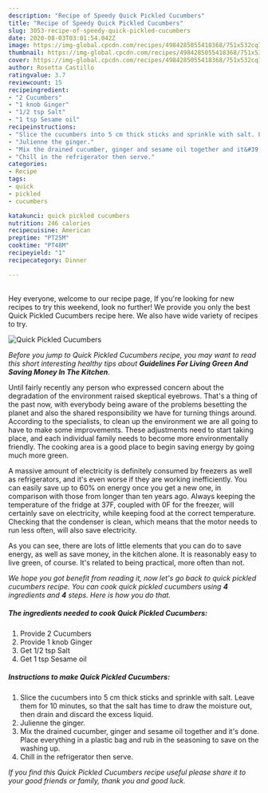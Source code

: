 ```yaml
---
description: "Recipe of Speedy Quick Pickled Cucumbers"
title: "Recipe of Speedy Quick Pickled Cucumbers"
slug: 3053-recipe-of-speedy-quick-pickled-cucumbers
date: 2020-08-03T03:01:54.042Z
image: https://img-global.cpcdn.com/recipes/4984285055418368/751x532cq70/quick-pickled-cucumbers-recipe-main-photo.jpg
thumbnail: https://img-global.cpcdn.com/recipes/4984285055418368/751x532cq70/quick-pickled-cucumbers-recipe-main-photo.jpg
cover: https://img-global.cpcdn.com/recipes/4984285055418368/751x532cq70/quick-pickled-cucumbers-recipe-main-photo.jpg
author: Rosetta Castillo
ratingvalue: 3.7
reviewcount: 15
recipeingredient:
- "2 Cucumbers"
- "1 knob Ginger"
- "1/2 tsp Salt"
- "1 tsp Sesame oil"
recipeinstructions:
- "Slice the cucumbers into 5 cm thick sticks and sprinkle with salt. Leave them for 10 minutes, so that the salt has time to draw the moisture out, then drain and discard the excess liquid."
- "Julienne the ginger."
- "Mix the drained cucumber, ginger and sesame oil together and it&#39;s done. Place everything in a plastic bag and rub in the seasoning to save on the washing up."
- "Chill in the refrigerator then serve."
categories:
- Recipe
tags:
- quick
- pickled
- cucumbers

katakunci: quick pickled cucumbers 
nutrition: 246 calories
recipecuisine: American
preptime: "PT25M"
cooktime: "PT48M"
recipeyield: "1"
recipecategory: Dinner

---
```

<br>
Hey everyone, welcome to our recipe page, If you're looking for new recipes to try this weekend, look no further! We provide you only the best Quick Pickled Cucumbers recipe here. We also have wide variety of recipes to try.
<br>


![Quick Pickled Cucumbers](https://img-global.cpcdn.com/recipes/4984285055418368/751x532cq70/quick-pickled-cucumbers-recipe-main-photo.jpg)

<i>Before you jump to Quick Pickled Cucumbers recipe, you may want to read this short interesting healthy tips about 
<strong>Guidelines For Living Green And Saving Money In The Kitchen</strong>.</i>
</br>

Until fairly recently any person who expressed concern about the degradation of the environment raised skeptical eyebrows. That's a thing of the past now, with everybody being aware of the problems besetting the planet and also the shared responsibility we have for turning things around. According to the specialists, to clean up the environment we are all going to have to make some improvements. These adjustments need to start taking place, and each individual family needs to become more environmentally friendly. The cooking area is a good place to begin saving energy by going much more green.

A massive amount of electricity is definitely consumed by freezers as well as refrigerators, and it's even worse if they are working inefficiently. You can easily save up to 60% on energy once you get a new one, in comparison with those from longer than ten years ago. Always keeping the temperature of the fridge at 37F, coupled with 0F for the freezer, will certainly save on electricity, while keeping food at the correct temperature. Checking that the condenser is clean, which means that the motor needs to run less often, will also save electricity.

As you can see, there are lots of little elements that you can do to save energy, as well as save money, in the kitchen alone. It is reasonably easy to live green, of course. It's related to being practical, more often than not.


<i>We hope you got benefit from reading it, now let's go back to quick pickled cucumbers recipe. You can cook quick pickled cucumbers using <strong>4</strong> ingredients and <strong>4</strong> steps. Here is how you do that.
</i>

##### The ingredients needed to cook Quick Pickled Cucumbers:

1. Provide 2 Cucumbers
1. Provide 1 knob Ginger
1. Get 1/2 tsp Salt
1. Get 1 tsp Sesame oil


##### Instructions to make Quick Pickled Cucumbers:

1. Slice the cucumbers into 5 cm thick sticks and sprinkle with salt. Leave them for 10 minutes, so that the salt has time to draw the moisture out, then drain and discard the excess liquid.
1. Julienne the ginger.
1. Mix the drained cucumber, ginger and sesame oil together and it&#39;s done. Place everything in a plastic bag and rub in the seasoning to save on the washing up.
1. Chill in the refrigerator then serve.


<i>If you find this Quick Pickled Cucumbers recipe useful please share it to your good friends or family, thank you and good luck.</i>
